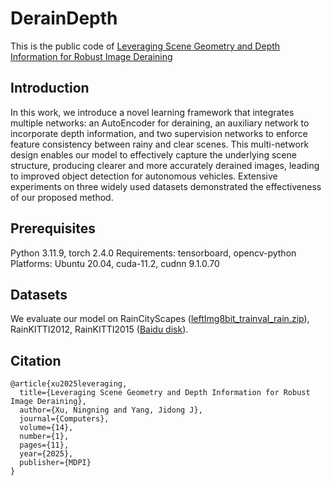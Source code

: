 # DerainDepth
This is the public code of <a href="https://www.mdpi.com/2073-431X/14/1/11">Leveraging Scene Geometry and Depth Information for Robust Image Deraining</a>
## Introduction
In this work, we introduce a novel learning framework that integrates multiple networks: an AutoEncoder for deraining, an auxiliary network to incorporate depth information, and two supervision networks to enforce feature consistency between rainy and clear scenes. This multi-network design enables our model to effectively capture the underlying scene structure, producing clearer and more accurately derained images, leading to improved object detection for autonomous vehicles. Extensive experiments on three widely used datasets demonstrated the effectiveness of our proposed method.

## Prerequisites
Python 3.11.9, torch 2.4.0
Requirements: tensorboard, opencv-python
Platforms: Ubuntu 20.04, cuda-11.2, cudnn 9.1.0.70
## Datasets
We evaluate our model on RainCityScapes (<a href="https://www.cityscapes-dataset.com/downloads/">leftImg8bit_trainval_rain.zip</a>), RainKITTI2012, RainKITTI2015 (<a href="https://pan.baidu.com/s/1sB45qSkCu5q-6Be3ZKLYLA?pwd=1zde">Baidu disk</a>).

## Citation 
```
@article{xu2025leveraging,
  title={Leveraging Scene Geometry and Depth Information for Robust Image Deraining},
  author={Xu, Ningning and Yang, Jidong J},
  journal={Computers},
  volume={14},
  number={1},
  pages={11},
  year={2025},
  publisher={MDPI}
}
```
